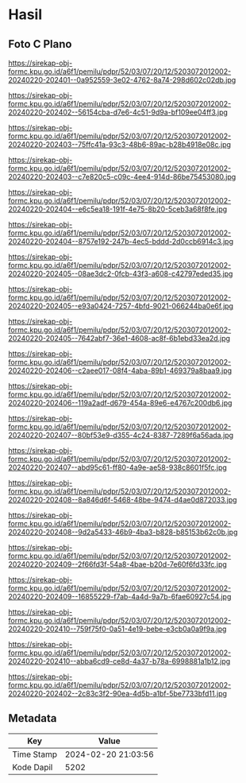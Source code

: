 # Hasil

## Foto C Plano

https://sirekap-obj-formc.kpu.go.id/a6f1/pemilu/pdpr/52/03/07/20/12/5203072012002-20240220-202401--0a952559-3e02-4762-8a74-298d602c02db.jpg

https://sirekap-obj-formc.kpu.go.id/a6f1/pemilu/pdpr/52/03/07/20/12/5203072012002-20240220-202402--56154cba-d7e6-4c51-9d9a-bf109ee04ff3.jpg

https://sirekap-obj-formc.kpu.go.id/a6f1/pemilu/pdpr/52/03/07/20/12/5203072012002-20240220-202403--75ffc41a-93c3-48b6-89ac-b28b4918e08c.jpg

https://sirekap-obj-formc.kpu.go.id/a6f1/pemilu/pdpr/52/03/07/20/12/5203072012002-20240220-202403--c7e820c5-c09c-4ee4-914d-86be75453080.jpg

https://sirekap-obj-formc.kpu.go.id/a6f1/pemilu/pdpr/52/03/07/20/12/5203072012002-20240220-202404--e6c5ea18-191f-4e75-8b20-5ceb3a68f8fe.jpg

https://sirekap-obj-formc.kpu.go.id/a6f1/pemilu/pdpr/52/03/07/20/12/5203072012002-20240220-202404--8757e192-247b-4ec5-bddd-2d0ccb6914c3.jpg

https://sirekap-obj-formc.kpu.go.id/a6f1/pemilu/pdpr/52/03/07/20/12/5203072012002-20240220-202405--08ae3dc2-0fcb-43f3-a608-c42797eded35.jpg

https://sirekap-obj-formc.kpu.go.id/a6f1/pemilu/pdpr/52/03/07/20/12/5203072012002-20240220-202405--e93a0424-7257-4bfd-9021-066244ba0e6f.jpg

https://sirekap-obj-formc.kpu.go.id/a6f1/pemilu/pdpr/52/03/07/20/12/5203072012002-20240220-202405--7642abf7-36e1-4608-ac8f-6b1ebd33ea2d.jpg

https://sirekap-obj-formc.kpu.go.id/a6f1/pemilu/pdpr/52/03/07/20/12/5203072012002-20240220-202406--c2aee017-08f4-4aba-89b1-469379a8baa9.jpg

https://sirekap-obj-formc.kpu.go.id/a6f1/pemilu/pdpr/52/03/07/20/12/5203072012002-20240220-202406--119a2adf-d679-454a-89e6-e4767c200db6.jpg

https://sirekap-obj-formc.kpu.go.id/a6f1/pemilu/pdpr/52/03/07/20/12/5203072012002-20240220-202407--80bf53e9-d355-4c24-8387-7289f6a56ada.jpg

https://sirekap-obj-formc.kpu.go.id/a6f1/pemilu/pdpr/52/03/07/20/12/5203072012002-20240220-202407--abd95c61-ff80-4a9e-ae58-938c8601f5fc.jpg

https://sirekap-obj-formc.kpu.go.id/a6f1/pemilu/pdpr/52/03/07/20/12/5203072012002-20240220-202408--8a846d6f-5468-48be-9474-d4ae0d872033.jpg

https://sirekap-obj-formc.kpu.go.id/a6f1/pemilu/pdpr/52/03/07/20/12/5203072012002-20240220-202408--9d2a5433-46b9-4ba3-b828-b85153b62c0b.jpg

https://sirekap-obj-formc.kpu.go.id/a6f1/pemilu/pdpr/52/03/07/20/12/5203072012002-20240220-202409--2f66fd3f-54a8-4bae-b20d-7e60f6fd33fc.jpg

https://sirekap-obj-formc.kpu.go.id/a6f1/pemilu/pdpr/52/03/07/20/12/5203072012002-20240220-202409--16855229-f7ab-4a4d-9a7b-6fae60927c54.jpg

https://sirekap-obj-formc.kpu.go.id/a6f1/pemilu/pdpr/52/03/07/20/12/5203072012002-20240220-202410--759f75f0-0a51-4e19-bebe-e3cb0a0a9f9a.jpg

https://sirekap-obj-formc.kpu.go.id/a6f1/pemilu/pdpr/52/03/07/20/12/5203072012002-20240220-202410--abba6cd9-ce8d-4a37-b78a-6998881a1b12.jpg

https://sirekap-obj-formc.kpu.go.id/a6f1/pemilu/pdpr/52/03/07/20/12/5203072012002-20240220-202402--2c83c3f2-90ea-4d5b-a1bf-5be7733bfd11.jpg


## Metadata

| Key        | Value               |
| ---------- | ------------------- |
| Time Stamp | 2024-02-20 21:03:56 |
| Kode Dapil | 5202                |



